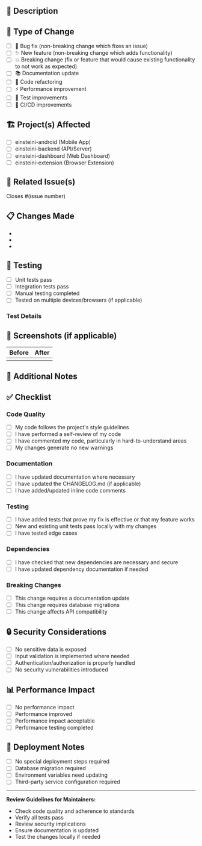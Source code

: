 ## 📝 Description
<!-- Provide a brief description of the changes -->

## 🎯 Type of Change
<!-- Mark the relevant option with an "x" -->

- [ ] 🐛 Bug fix (non-breaking change which fixes an issue)
- [ ] ✨ New feature (non-breaking change which adds functionality)
- [ ] 💥 Breaking change (fix or feature that would cause existing functionality to not work as expected)
- [ ] 📚 Documentation update
- [ ] 🔧 Code refactoring
- [ ] ⚡ Performance improvement
- [ ] 🧪 Test improvements
- [ ] 🚀 CI/CD improvements

## 🏗️ Project(s) Affected
<!-- Mark all that apply -->

- [ ] einsteini-android (Mobile App)
- [ ] einsteini-backend (API/Server)
- [ ] einsteini-dashboard (Web Dashboard)
- [ ] einsteini-extension (Browser Extension)

## 🔗 Related Issue(s)
<!-- Link to related issues -->
Closes #(issue number)

## 📋 Changes Made
<!-- List the main changes made -->

- 
- 
- 

## 🧪 Testing
<!-- Describe how you tested your changes -->

- [ ] Unit tests pass
- [ ] Integration tests pass
- [ ] Manual testing completed
- [ ] Tested on multiple devices/browsers (if applicable)

### Test Details
<!-- Provide details about testing -->

## 📸 Screenshots (if applicable)
<!-- Add screenshots or GIFs to help explain your changes -->

| Before | After |
|--------|-------|
|        |       |

## 📝 Additional Notes
<!-- Any additional notes or context -->

## ✅ Checklist
<!-- Mark completed items with an "x" -->

### Code Quality
- [ ] My code follows the project's style guidelines
- [ ] I have performed a self-review of my code
- [ ] I have commented my code, particularly in hard-to-understand areas
- [ ] My changes generate no new warnings

### Documentation
- [ ] I have updated documentation where necessary
- [ ] I have updated the CHANGELOG.md (if applicable)
- [ ] I have added/updated inline code comments

### Testing
- [ ] I have added tests that prove my fix is effective or that my feature works
- [ ] New and existing unit tests pass locally with my changes
- [ ] I have tested edge cases

### Dependencies
- [ ] I have checked that new dependencies are necessary and secure
- [ ] I have updated dependency documentation if needed

### Breaking Changes
- [ ] This change requires a documentation update
- [ ] This change requires database migrations
- [ ] This change affects API compatibility

## 🔒 Security Considerations
<!-- Have you considered security implications? -->

- [ ] No sensitive data is exposed
- [ ] Input validation is implemented where needed
- [ ] Authentication/authorization is properly handled
- [ ] No security vulnerabilities introduced

## 📊 Performance Impact
<!-- How does this change affect performance? -->

- [ ] No performance impact
- [ ] Performance improved
- [ ] Performance impact acceptable
- [ ] Performance testing completed

## 🚀 Deployment Notes
<!-- Any special deployment considerations -->

- [ ] No special deployment steps required
- [ ] Database migration required
- [ ] Environment variables need updating
- [ ] Third-party service configuration required

---

**Review Guidelines for Maintainers:**
- Check code quality and adherence to standards
- Verify all tests pass
- Review security implications
- Ensure documentation is updated
- Test the changes locally if needed
